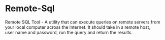 # Remote-Sql

Remote SQL Tool - A utility that can execute queries on remote servers from your local computer across the Internet. It should take in a remote host, user name and password, run the query and return the results.
